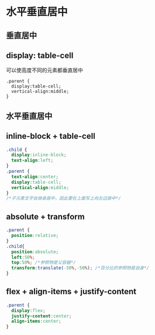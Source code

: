 # 水平垂直居中

## 垂直居中

## display: table-cell

可以使高度不同的元素都垂直居中

```text
.parent {
  display:table-cell;
  vertical-align:middle;
}
```

## 水平垂直居中

## inline-block + table-cell

```css
.child {
  display:inline-block;
  text-align:left;
}
.parent {
  text-align:center;
  display:table-cell;
  vertical-align:middle;
}
/*子元素文字会继承居中，因此要在上面写上向左边居中*/
```

## absolute + transform

```css
.parent {
  position:relative;
}
.child{
  position:absolute;
  left:50%;
  top:50%; /*参照物是父容器*/
  transform:translate(-50%,-50%); /*百分比的参照物是自身*/
}
```

## flex + align-items + justify-content

```css
.parent {
  display:flex;
  justify-content:center;
  align-items:center;
}
```
